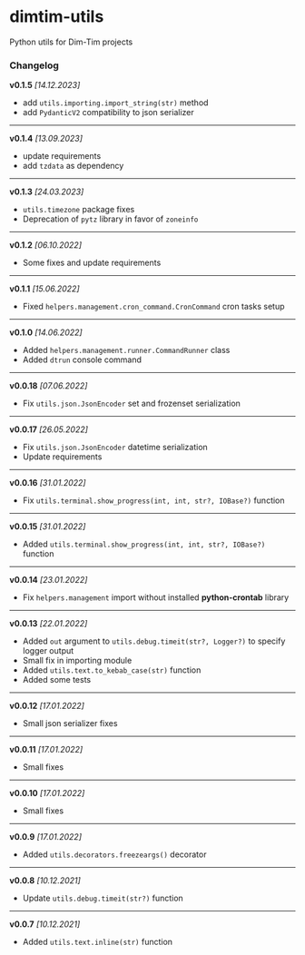 # dimtim-utils

Python utils for Dim-Tim projects

### Changelog

__v0.1.5__ _\[14.12.2023\]_

* add `utils.importing.import_string(str)` method
* add `PydanticV2` compatibility to json serializer

-------------------------------------------------------------------------------

__v0.1.4__ _\[13.09.2023\]_

* update requirements
* add `tzdata` as dependency

-------------------------------------------------------------------------------

__v0.1.3__ _\[24.03.2023\]_

* `utils.timezone` package fixes
* Deprecation of `pytz` library in favor of `zoneinfo`

-------------------------------------------------------------------------------

__v0.1.2__ _\[06.10.2022\]_

* Some fixes and update requirements

-------------------------------------------------------------------------------

__v0.1.1__ _\[15.06.2022\]_

* Fixed `helpers.management.cron_command.CronCommand` cron tasks setup

-------------------------------------------------------------------------------

__v0.1.0__ _\[14.06.2022\]_

* Added `helpers.management.runner.CommandRunner` class
* Added `dtrun` console command

-------------------------------------------------------------------------------

__v0.0.18__ _\[07.06.2022\]_

* Fix `utils.json.JsonEncoder` set and frozenset serialization

-------------------------------------------------------------------------------

__v0.0.17__ _\[26.05.2022\]_

* Fix `utils.json.JsonEncoder` datetime serialization
* Update requirements

-------------------------------------------------------------------------------

__v0.0.16__ _\[31.01.2022\]_

* Fix `utils.terminal.show_progress(int, int, str?, IOBase?)` function

-------------------------------------------------------------------------------

__v0.0.15__ _\[31.01.2022\]_

* Added `utils.terminal.show_progress(int, int, str?, IOBase?)` function

-------------------------------------------------------------------------------

__v0.0.14__ _\[23.01.2022\]_

* Fix `helpers.management` import without installed __python-crontab__ library

-------------------------------------------------------------------------------

__v0.0.13__ _\[22.01.2022\]_

* Added `out` argument to `utils.debug.timeit(str?, Logger?)` to specify logger output
* Small fix in importing module
* Added `utils.text.to_kebab_case(str)` function
* Added some tests

-------------------------------------------------------------------------------

__v0.0.12__ _\[17.01.2022\]_

* Small json serializer fixes

-------------------------------------------------------------------------------

__v0.0.11__ _\[17.01.2022\]_

* Small fixes

-------------------------------------------------------------------------------

__v0.0.10__ _\[17.01.2022\]_

* Small fixes

-------------------------------------------------------------------------------

__v0.0.9__ _\[17.01.2022\]_

* Added `utils.decorators.freezeargs()` decorator

-------------------------------------------------------------------------------

__v0.0.8__ _\[10.12.2021\]_

* Update `utils.debug.timeit(str?)` function

-------------------------------------------------------------------------------

__v0.0.7__ _\[10.12.2021\]_

* Added `utils.text.inline(str)` function
